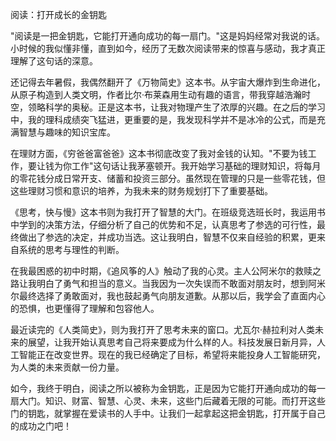 阅读：打开成长的金钥匙

"阅读是一把金钥匙，它能打开通向成功的每一扇门。"这是妈妈经常对我说的话。小时候的我似懂非懂，直到如今，经历了无数次阅读带来的惊喜与感动，我才真正理解了这句话的深意。

还记得去年暑假，我偶然翻开了《万物简史》这本书。从宇宙大爆炸到生命进化，从原子构造到人类文明，作者比尔·布莱森用生动有趣的语言，带我穿越浩瀚时空，领略科学的奥秘。正是这本书，让我对物理产生了浓厚的兴趣。在之后的学习中，我的理科成绩突飞猛进，更重要的是，我发现科学并不是冰冷的公式，而是充满智慧与趣味的知识宝库。

在理财方面，《穷爸爸富爸爸》这本书彻底改变了我对金钱的认知。"不要为钱工作，要让钱为你工作"这句话让我茅塞顿开。我开始学习基础的理财知识，将每月的零花钱分成日常开支、储蓄和投资三部分。虽然现在管理的只是一些零花钱，但这些理财习惯和意识的培养，为我未来的财务规划打下了重要基础。

《思考，快与慢》这本书则为我打开了智慧的大门。在班级竞选班长时，我运用书中学到的决策方法，仔细分析了自己的优势和不足，认真思考了参选的可行性，最终做出了参选的决定，并成功当选。这让我明白，智慧不仅来自经验的积累，更来自系统的思考与理性的判断。

在我最困惑的初中时期，《追风筝的人》触动了我的心灵。主人公阿米尔的救赎之路让我明白了勇气和担当的意义。当我因为一次失误而不敢面对朋友时，想到阿米尔最终选择了勇敢面对，我也鼓起勇气向朋友道歉。从那以后，我学会了直面内心的恐惧，也更懂得了理解和包容他人。

最近读完的《人类简史》，则为我打开了思考未来的窗口。尤瓦尔·赫拉利对人类未来的展望，让我开始认真思考自己将来要成为什么样的人。科技发展日新月异，人工智能正在改变世界。现在的我已经确定了目标，希望将来能投身人工智能研究，为人类的未来贡献一份力量。

如今，我终于明白，阅读之所以被称为金钥匙，正是因为它能打开通向成功的每一扇大门。知识、财富、智慧、心灵、未来，这些门后藏着无限的可能。而打开这些门的钥匙，就掌握在爱读书的人手中。让我们一起拿起这把金钥匙，打开属于自己的成功之门吧！
